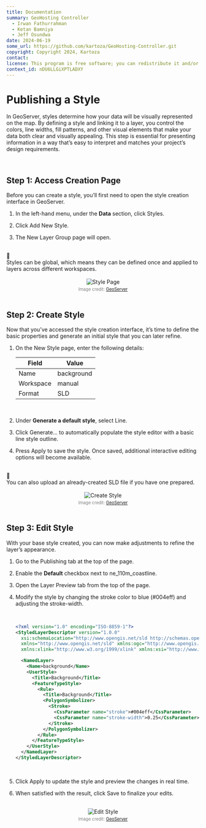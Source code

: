 ```yaml
---
title: Documentation
summary: GeoHosting Controller
  - Irwan Fathurrahman
  - Ketan Bamniya
  - Jeff Osundwa
date: 2024-06-19
some_url: https://github.com/kartoza/GeoHosting-Controller.git
copyright: Copyright 2024, Kartoza
contact:
license: This program is free software; you can redistribute it and/or modify it under the terms of the GNU Affero General Public License as published by the Free Software Foundation; either version 3 of the License, or (at your option) any later version.
context_id: nDU6LLGiXPTLADXY
---
```


# Publishing a Style

In GeoServer, styles determine how your data will be visually represented on the map. By defining a style and linking it to a layer, you control the colors, line widths, fill patterns, and other visual elements that make your data both clear and visually appealing. This step is essential for presenting information in a way that’s easy to interpret and matches your project’s design requirements.

<br>

## Step 1: Access Creation Page

Before you can create a style, you’ll first need to open the style creation interface in GeoServer.

1. In the left-hand menu, under the **Data** section, click <span class="ui-generic-label">Styles</span>.

2. Click <span class="ui-generic-label">Add New Style</span>.

3. The <span class="ui-page-label">New Layer Group</span> page will open.

<br>

<div class="alert alert-note">
  <div class="alert-icon">📝</div>
  <div class="alert-text">
    Styles can be global, which means they can be defined once and applied to layers across different workspaces.
  </div>
</div>

<br>

<div style="text-align: center;">
  <img src="../../img/geoserver-img-18-1.png" alt="Style Page" width="auto">
  <div style="font-size: 0.8em; color: gray; margin-top: 4px;">
    Image credit: <a href="https://geoserver.org/" target="_blank">GeoServer</a>
  </div>
</div>

<br>

## Step 2: Create Style

Now that you’ve accessed the style creation interface, it’s time to define the basic properties and generate an initial style that you can later refine.

1. On the <span class="ui-page-label">New Style</span> page, enter the following details:

     <table class="my-table-style">
     <thead>
     <tr>
          <th>Field</th>
          <th>Value</th>
     </tr>
     </thead>
     <tbody>
     <tr>
          <td>Name</td>
          <td>background</td>
     </tr>
     <tr>
          <td>Workspace</td>
          <td>manual</td>
     </tr>
     <tr>
          <td>Format</td>
          <td>SLD</td>
     </tr>
     </tbody>
     </table>

     <br>

2. Under **Generate a default style**, select <span class="ui-filename">Line</span>.

3. Click <span class="ui-generic-label">Generate...</span>  to automatically populate the style editor with a basic line style outline.

4. Press <span class="ui-generic-label">Apply</span> to save the style. Once saved, additional interactive editing options will become available.

<br>

<div class="alert alert-note">
  <div class="alert-icon">📝</div>
  <div class="alert-text">
    You can also upload an already-created SLD file if you have one prepared.
  </div>
</div>

<br>

<div style="text-align: center;">
  <img src="../../img/geoserver-img-18-2.png" alt="Create Style" width="auto">
  <div style="font-size: 0.8em; color: gray; margin-top: 4px;">
    Image credit: <a href="https://geoserver.org/" target="_blank">GeoServer</a>
  </div>
</div>

<br>

## Step 3: Edit Style

With your base style created, you can now make adjustments to refine the layer’s appearance.

1. Go to the <span class="ui-page-label">Publishing</span> tab at the top of the page.

2. Enable the **Default** checkbox next to <span class="ui-filename">ne_110m_coastline</span>.

3. Open the <span class="ui-page-label">Layer Preview</span> tab from the top of the page.

4. Modify the style by changing the stroke color to blue (<span class="ui-filename">#004eff</span>) and adjusting the <span class="ui-filename">stroke-width</span>.

    <br>

    ```xml
    <?xml version="1.0" encoding="ISO-8859-1"?>
    <StyledLayerDescriptor version="1.0.0"
      xsi:schemaLocation="http://www.opengis.net/sld http://schemas.opengis.net/sld/1.0.0/StyledLayerDescriptor.xsd"
      xmlns="http://www.opengis.net/sld" xmlns:ogc="http://www.opengis.net/ogc"
      xmlns:xlink="http://www.w3.org/1999/xlink" xmlns:xsi="http://www.w3.org/2001/XMLSchema-instance">

      <NamedLayer>
        <Name>background</Name>
        <UserStyle>
          <Title>Background</Title>
          <FeatureTypeStyle>
            <Rule>
              <Title>Background</Title>
              <PolygonSymbolizer>
                <Stroke>
                  <CssParameter name="stroke">#004eff</CssParameter>
                  <CssParameter name="stroke-width">0.25</CssParameter>
                </Stroke>
              </PolygonSymbolizer>
            </Rule>
          </FeatureTypeStyle>
        </UserStyle>
      </NamedLayer>
    </StyledLayerDescriptor>
    ```

    <br>

5. Click <span class="ui-generic-label">Apply</span> to update the style and preview the changes in real time.

6. When satisfied with the result, click <span class="ui-generic-label">Save</span> to finalize your edits.

<br>

<div style="text-align: center;">
  <img src="../../img/geoserver-img-18-3.png" alt="Edit Style" width="auto">
  <div style="font-size: 0.8em; color: gray; margin-top: 4px;">
    Image credit: <a href="https://geoserver.org/" target="_blank">GeoServer</a>
  </div>
</div>

<br>
